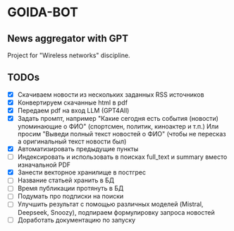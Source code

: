 # GOIDA-BOT
## News aggregator with GPT

Project for "Wireless networks" discipline.

## TODOs
- [x] Скачиваем новости из нескольких заданных RSS источников
- [x] Конвертируем скачанные html в pdf
- [x] Передаем pdf на вход LLM (GPT4All)
- [x] Задать промпт, например "Какие сегодня есть события (новости) упоминающие о ФИО" (спортсмен, политик, киноактер и т.п.)
Или просим "Выведи полный текст новостей о ФИО" (чтобы не пересказ а оригинальный текст новости был)
- [x] Автоматизировать предыдущие пункты
- [ ] Индексировать и использовать в поисках full_text и summary вместо изначальной PDF
- [x] Занести векторное хранилище в постгрес
- [ ] Название статьей хранить в БД
- [ ] Время публикации протянуть в БД
- [ ] Подумать про подписки на поиски
- [ ] Улучшить результат с помощью различных моделей (Mistral, Deepseek, Snoozy), подпираем формулировку запроса новостей
- [ ] Доработать документацию по запуску